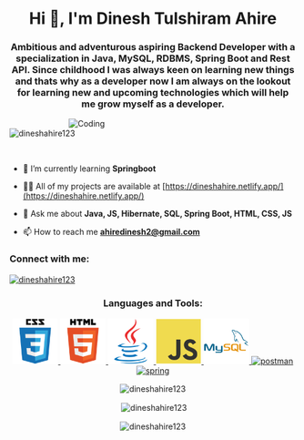 <h1 align="center">Hi 👋, I'm Dinesh Tulshiram Ahire</h1>
<h3 align="center">Ambitious and adventurous aspiring Backend Developer with a specialization in Java, MySQL, RDBMS, Spring Boot and Rest API. Since childhood I was always keen on learning new things and thats why as a developer now I am always on the lookout for learning new and upcoming technologies which will help me grow myself as a developer.</h3>
<img align="right" alt="Coding" width="400" src = "https://camo.githubusercontent.com/8bf6f6d78abc81fcf9c49f10649423e73ea44bc248e83aaae8759d401c829a84/68747470733a2f2f70687973696373677572756b756c2e66696c65732e776f726470726573732e636f6d2f323031392f30322f6368617261637465722d312e676966">

<p align="left"> <img src="https://komarev.com/ghpvc/?username=dineshahire123&label=Profile%20views&color=0e75b6&style=flat" alt="dineshahire123" /> </p>

<p align="left"> <a href="https://twitter.com/" target="blank"><img src="https://img.shields.io/twitter/follow/?logo=twitter&style=for-the-badge" alt="" /></a> </p>

- 🌱 I’m currently learning **Springboot**

- 👨‍💻 All of my projects are available at [https://dineshahire.netlify.app/](https://dineshahire.netlify.app/)

- 💬 Ask me about **Java, JS, Hibernate, SQL, Spring Boot, HTML, CSS, JS**

- 📫 How to reach me **ahiredinesh2@gmail.com**

<h3 align="left">Connect with me:</h3>
<p align="left">
<a href="https://linkedin.com/in/dineshahire123" target="blank"><img align="center" src="https://raw.githubusercontent.com/rahuldkjain/github-profile-readme-generator/master/src/images/icons/Social/linked-in-alt.svg" alt="dineshahire123" height="30" width="40" /></a>
</p>

<h3 align="center">Languages and Tools:</h3>
<p align="center"> <a href="https://www.w3schools.com/css/" target="_blank" rel="noreferrer"> <img src="https://raw.githubusercontent.com/devicons/devicon/master/icons/css3/css3-original-wordmark.svg" alt="css3" width="80" height="80"/> </a> <a href="https://www.w3.org/html/" target="_blank" rel="noreferrer"> <img src="https://raw.githubusercontent.com/devicons/devicon/master/icons/html5/html5-original-wordmark.svg" alt="html5" width="80" height="80"/> </a> <a href="https://www.java.com" target="_blank" rel="noreferrer"> <img src="https://raw.githubusercontent.com/devicons/devicon/master/icons/java/java-original.svg" alt="java" width="80" height="80"/> </a> <a href="https://developer.mozilla.org/en-US/docs/Web/JavaScript" target="_blank" rel="noreferrer"> <img src="https://raw.githubusercontent.com/devicons/devicon/master/icons/javascript/javascript-original.svg" alt="javascript" width="80" height="80"/> </a> <a href="https://www.mysql.com/" target="_blank" rel="noreferrer"> <img src="https://raw.githubusercontent.com/devicons/devicon/master/icons/mysql/mysql-original-wordmark.svg" alt="mysql" width="80" height="80"/> </a> <a href="https://postman.com" target="_blank" rel="noreferrer"> <img src="https://www.vectorlogo.zone/logos/getpostman/getpostman-icon.svg" alt="postman" width="80" height="80"/> </a> <a href="https://spring.io/" target="_blank" rel="noreferrer"> <img src="https://www.vectorlogo.zone/logos/springio/springio-icon.svg" alt="spring" width="80" height="80"/> </a> </p>

<p align="center"><img width ="600" align="center" src="https://github-readme-stats.vercel.app/api/top-langs?username=dineshahire123&show_icons=true&locale=en&layout=compact" alt="dineshahire123" /></p>

<p align="center">&nbsp;<img width ="600" align="center" src="https://github-readme-stats.vercel.app/api?username=dineshahire123&show_icons=true&locale=en" alt="dineshahire123" /></p>

<p align="center"><img width ="600" align="center" src="https://github-readme-streak-stats.herokuapp.com/?user=dineshahire123&" alt="dineshahire123" /></p>


